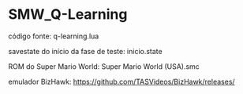 # SMW_Q-Learning

código fonte: q-learning.lua

savestate do início da fase de teste: inicio.state

ROM do Super Mario World: Super Mario World (USA).smc

emulador BizHawk: https://github.com/TASVideos/BizHawk/releases/
